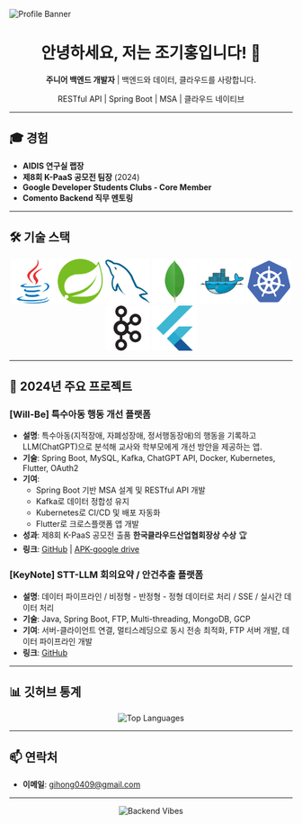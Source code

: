 
![Profile Banner](https://raw.githubusercontent.com/gihongjo/gihongjo/main/assets/gihong-github.gif)


<h1 align="center">안녕하세요, 저는 조기홍입니다! 👋</h1>
<p align="center"><strong>주니어 백엔드 개발자</strong> | 백엔드와 데이터, 클라우드를 사랑합니다.</p>
<p align="center">RESTful API | Spring Boot | MSA | 클라우드 네이티브</p>




---
## 🎓 경험
- **AIDIS 연구실 랩장**
- **제8회 K-PaaS 공모전 팀장** (2024)
- **Google Developer Students Clubs - Core Member**
- **Comento Backend 직무 멘토링**

---

## 🛠️ 기술 스택
<p align="center">
  <a href="https://www.java.com/" target="_blank"><img src="https://raw.githubusercontent.com/gihongjo/gihongjo/main/assets/icons/Java.png" alt="Java" width="80"></a>
  <a href="https://spring.io/projects/spring-boot" target="_blank"><img src="https://raw.githubusercontent.com/gihongjo/gihongjo/main/assets/icons/Spring.png" alt="Spring Boot" width="80"></a>
  <a href="https://www.mysql.com/" target="_blank"><img src="https://raw.githubusercontent.com/gihongjo/gihongjo/main/assets/icons/MySQL.png" alt="MySQL" width="80"></a>
  <a href="https://www.mongodb.com/" target="_blank"><img src="https://raw.githubusercontent.com/gihongjo/gihongjo/main/assets/icons/MongoDB.png" alt="MongoDB" width="80"></a>
  <a href="https://www.docker.com/" target="_blank"><img src="https://raw.githubusercontent.com/gihongjo/gihongjo/main/assets/icons/Docker.png" alt="Docker" width="80"></a>
  <a href="https://kubernetes.io/" target="_blank"><img src="https://raw.githubusercontent.com/gihongjo/gihongjo/main/assets/icons/Kubernetes.png" alt="Kubernetes" width="80"></a>
  <a href="https://kafka.apache.org/" target="_blank"><img src="https://raw.githubusercontent.com/gihongjo/gihongjo/main/assets/icons/Apache%20Kafka.png" alt="Kafka" width="80"></a>
  <a href="https://flutter.dev/" target="_blank"><img src="https://raw.githubusercontent.com/gihongjo/gihongjo/main/assets/icons/Flutter.png" alt="Flutter" width="80"></a>
</p>

---

## 🚀 2024년 주요 프로젝트

### **[Will-Be] 특수아동 행동 개선 플랫폼**
- **설명**: 특수아동(지적장애, 자폐성장애, 정서행동장애)의 행동을 기록하고 LLM(ChatGPT)으로 분석해 교사와 학부모에게 개선 방안을 제공하는 앱.  
- **기술**: Spring Boot, MySQL, Kafka, ChatGPT API, Docker, Kubernetes, Flutter, OAuth2  
- **기여**:  
  - Spring Boot 기반 MSA 설계 및 RESTful API 개발  
  - Kafka로 데이터 정합성 유지
  - Kubernetes로 CI/CD 및 배포 자동화  
  - Flutter로 크로스플랫폼 앱 개발  
- **성과**: 제8회 K-PaaS 공모전 출품 **한국클라우드산업협회장상 수상** 🏆 
- **링크**: [GitHub](https://github.com/gihongjo/TeamA) | [APK-google drive](https://drive.google.com/file/d/1LQ47RjRqX73JRwM--bDuj_z_4ilDkj1X/view?usp=drive_link)

### **[KeyNote] STT-LLM 회의요약 / 안건추출 플랫폼**
- **설명**: 데이터 파이프라인 / 비정형 - 반정형 - 정형 데이터로 처리 / SSE / 실시간 데이터 처리 
- **기술**: Java, Spring Boot, FTP, Multi-threading, MongoDB, GCP
- **기여**: 서버-클라이언트 연결, 멀티스레딩으로 동시 전송 최적화, FTP 서버 개발, 데이터 파이프라인 개발
- **링크**: [GitHub](https://github.com/onezero-dju/2024-UCD_FTP_SERVER/tree/master)

---

## 📊 깃허브 통계
<p align="center">
  <img src="https://github-readme-stats.vercel.app/api/top-langs/?username=gihongjo&layout=compact&theme=radical" alt="Top Languages">
</p>

---

## 📫 연락처
- **이메일**: [gihong0409@gmail.com](mailto:gihong0409@gmail.com)  
---



<p align="center">
  <img src="https://media.giphy.com/media/xT1R9Z13dMqsATLrxe/giphy.gif" alt="Backend Vibes" width="200">
</p>
